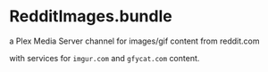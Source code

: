 # RedditImages.bundle
a Plex Media Server channel for images/gif content from reddit.com

with services for `imgur.com` and `gfycat.com` content.
